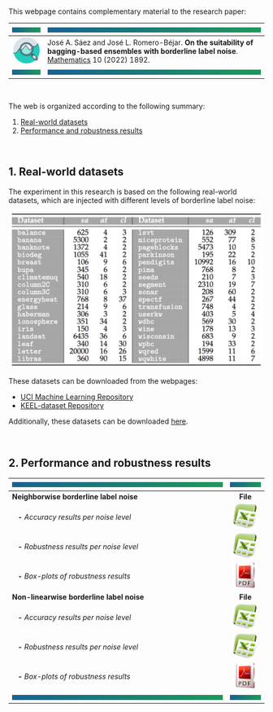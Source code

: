 <br>

This webpage contains complementary material to the research paper:

| <a href="#img1"><img src="bannercolor.jpg" width="100" height="10"></a>| <a href="#img1"><img src="bannercolor.jpg" width="750" height="10"></a>|
|:---|:---|
|[<img src="icon-research.jpg" width="150">](https://www.mdpi.com/journal/mathematics)|José A. Sáez and José L. Romero-Béjar. **On the suitability of bagging-based ensembles with borderline label noise**. [Mathematics](https://www.mdpi.com/journal/mathematics) 10 (2022) 1892.|
| <a href="#img1"><img src="bannercolor.jpg" width="100" height="10"></a>| <a href="#img1"><img src="bannercolor.jpg" width="750" height="10"></a>|

<br>

The web is organized according to the following summary:

1. [Real-world datasets](#Datasets)
2. [Performance and robustness results](#Performance)

<br>
 
## <a name="Datasets"></a> 1. Real-world datasets

The experiment in this research is based on the following real-world datasets, which are injected with different levels of borderline label noise:

<center>
<a href="#img2"><img src="data.png" width="500"></a>
</center>

These datasets can be downloaded from the webpages:
- [UCI Machine Learning Repository](https://archive.ics.uci.edu/ml/index.php)
- [KEEL-dataset Repository](http://www.keel.es)

Additionally, these datasets can be downloaded [here](https://github.com/joseasaezm/bagbln/raw/main/docs/data.zip).

<br>

## <a name="Performance"></a> 2. Performance and robustness results

|<a href="#img1"><img src="bannercolor.jpg" width="750" height="10"></a>|<a href="#img1"><img src="bannercolor.jpg" width="100" height="10"></a>|
|:---|:---:|
|**Neighborwise borderline label noise** |**File**|
|&nbsp;&nbsp;&nbsp;**-** *Accuracy results per noise level* | [<img src="icon-excel.png" width="50">](https://github.com/joseasaezm/bagbln/raw/main/docs/acc_neig.xls)|
|&nbsp;&nbsp;&nbsp;**-** *Robustness results per noise level* | [<img src="icon-excel.png" width="50">](https://github.com/joseasaezm/bagbln/raw/main/docs/ela_neig.xls)|
|&nbsp;&nbsp;&nbsp;**-** *Box-plots of robustness results* | [<img src="icon-pdf.png" width="50">](https://github.com/joseasaezm/bagbln/raw/main/docs/neig_bp.pdf)|
|**Non-linearwise borderline label noise** |**File**|
|&nbsp;&nbsp;&nbsp;**-** *Accuracy results per noise level* | [<img src="icon-excel.png" width="50">](https://github.com/joseasaezm/bagbln/raw/main/docs/acc_nlin.xls)|
|&nbsp;&nbsp;&nbsp;**-** *Robustness results per noise level* | [<img src="icon-excel.png" width="50">](https://github.com/joseasaezm/bagbln/raw/main/docs/ela_nlin.xls)|
|&nbsp;&nbsp;&nbsp;**-** *Box-plots of robustness results* | [<img src="icon-pdf.png" width="50">](https://github.com/joseasaezm/bagbln/raw/main/docs/nlin_bp.pdf)|
|<a href="#img1"><img src="bannercolor.jpg" width="750" height="10"></a>|<a href="#img1"><img src="bannercolor.jpg" width="100" height="10"></a>|
